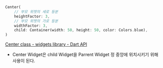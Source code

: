 ```dart
Center(
	// 부모 위젯의 세로 등분
	heightFactor: 3,
	// 부모 위젯의 가로 등분
	widthFactor: 3,
	child: Container(width: 50, height: 50, color: Colors.blue),
)
```

[Center class - widgets library - Dart API](https://api.flutter.dev/flutter/widgets/Center-class.html)

- Center Widget은 child Widget을 Parrent Widget 정 중앙에 위치시키기 위해 사용이 된다.